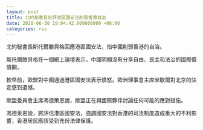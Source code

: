 ```yaml
---
layout: post
title: 北約秘書長批評港區國安法削弱香港自治
date: 2020-06-30 19:04:42.000000000 +08:00
categories: rss
---
```


北約秘書長斯托爾滕貝格回應港區國安法，指中國削弱香港的自治。

斯托爾滕貝格在一個網上論壇表示，中國明顯沒有分享自由、民主和法治的國際價值觀。

較早前，歐盟對中國通過港區國安法表示憤怒。歐洲理事會主席米歇爾對北京的決定感到遺憾。

歐盟委員會主席馮德萊恩說，歐盟正在與國際夥伴討論任何可能的應對措施。

馮德萊恩說，將評估港區國安法，強調國安法對香港的司法制度造成重大的不利影響，香港居民應該受到充份法律保護。
